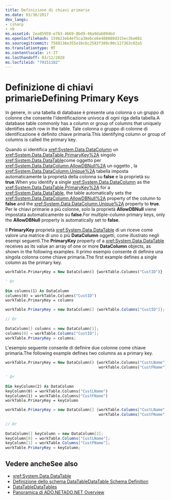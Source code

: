 ```yaml
---
title: Definizione di chiavi primarie
ms.date: 03/30/2017
dev_langs:
- csharp
- vb
ms.assetid: 2ea85959-e763-4669-8bd9-46a9dab894bd
ms.openlocfilehash: 159b23eb4ef5ca38ebce6e488080d315ec3be081
ms.sourcegitcommit: 7588136e355e10cbc2582f389c90c127363c02a5
ms.translationtype: MT
ms.contentlocale: it-IT
ms.lasthandoff: 03/12/2020
ms.locfileid: "79151182"
---
```

# <a name="defining-primary-keys"></a><span data-ttu-id="ba6f2-102">Definizione di chiavi primarie</span><span class="sxs-lookup"><span data-stu-id="ba6f2-102">Defining Primary Keys</span></span>
<span data-ttu-id="ba6f2-103">In genere, in una tabella di database è presente una colonna o un gruppo di colonne che consente l'identificazione univoca di ogni riga della tabella.</span><span class="sxs-lookup"><span data-stu-id="ba6f2-103">A database table commonly has a column or group of columns that uniquely identifies each row in the table.</span></span> <span data-ttu-id="ba6f2-104">Tale colonna o gruppo di colonne di identificazione è definito chiave primaria.</span><span class="sxs-lookup"><span data-stu-id="ba6f2-104">This identifying column or group of columns is called the primary key.</span></span>  
  
 <span data-ttu-id="ba6f2-105">Quando si identifica <xref:System.Data.DataColumn> un <xref:System.Data.DataTable.PrimaryKey%2A> singolo <xref:System.Data.DataTable>come oggetto per <xref:System.Data.DataColumn.AllowDBNull%2A> un oggetto , la <xref:System.Data.DataColumn.Unique%2A> tabella imposta automaticamente la proprietà della colonna su **false** e la proprietà su **true**.</span><span class="sxs-lookup"><span data-stu-id="ba6f2-105">When you identify a single <xref:System.Data.DataColumn> as the <xref:System.Data.DataTable.PrimaryKey%2A> for a <xref:System.Data.DataTable>, the table automatically sets the <xref:System.Data.DataColumn.AllowDBNull%2A> property of the column to **false** and the <xref:System.Data.DataColumn.Unique%2A> property to **true**.</span></span> <span data-ttu-id="ba6f2-106">Per le chiavi primarie a più colonne, solo la proprietà **AllowDBNull** viene impostata automaticamente su **false**.</span><span class="sxs-lookup"><span data-stu-id="ba6f2-106">For multiple-column primary keys, only the **AllowDBNull** property is automatically set to **false**.</span></span>  
  
 <span data-ttu-id="ba6f2-107">Il **PrimaryKey** proprietà <xref:System.Data.DataTable> di un riceve come valore una matrice di uno o più **DataColumn** oggetti, come illustrato negli esempi seguenti.</span><span class="sxs-lookup"><span data-stu-id="ba6f2-107">The **PrimaryKey** property of a <xref:System.Data.DataTable> receives as its value an array of one or more **DataColumn** objects, as shown in the following examples.</span></span> <span data-ttu-id="ba6f2-108">Il primo esempio consente di definire una singola colonna come chiave primaria.</span><span class="sxs-lookup"><span data-stu-id="ba6f2-108">The first example defines a single column as the primary key.</span></span>  
  
```vb  
workTable.PrimaryKey = New DataColumn() {workTable.Columns("CustID")}  
  
' Or  
  
Dim columns(1) As DataColumn  
columns(0) = workTable.Columns("CustID")  
workTable.PrimaryKey = columns  
```  
  
```csharp  
workTable.PrimaryKey = new DataColumn[] {workTable.Columns["CustID"]};  
  
// Or  
  
DataColumn[] columns = new DataColumn[1];  
columns[0] = workTable.Columns["CustID"];  
workTable.PrimaryKey = columns;  
```  
  
 <span data-ttu-id="ba6f2-109">L'esempio seguente consente di definire due colonne come chiave primaria.</span><span class="sxs-lookup"><span data-stu-id="ba6f2-109">The following example defines two columns as a primary key.</span></span>  
  
```vb  
workTable.PrimaryKey = New DataColumn() {workTable.Columns("CustLName"), _  
                                         workTable.Columns("CustFName")}  
  
' Or  
  
Dim keyColumn(2) As DataColumn  
keyColumn(0) = workTable.Columns("CustLName")  
keyColumn(1) = workTable.Columns("CustFName")  
workTable.PrimaryKey = keyColumn  
```  
  
```csharp  
workTable.PrimaryKey = new DataColumn[] {workTable.Columns["CustLName"],
                                         workTable.Columns["CustFName"]};  
  
// Or  
  
DataColumn[] keyColumn = new DataColumn[2];  
keyColumn[0] = workTable.Columns["CustLName"];  
keyColumn[1] = workTable.Columns["CustFName"];  
workTable.PrimaryKey = keyColumn;  
```  
  
## <a name="see-also"></a><span data-ttu-id="ba6f2-110">Vedere anche</span><span class="sxs-lookup"><span data-stu-id="ba6f2-110">See also</span></span>

- <xref:System.Data.DataTable>
- [<span data-ttu-id="ba6f2-111">Definizione dello schema DataTable</span><span class="sxs-lookup"><span data-stu-id="ba6f2-111">DataTable Schema Definition</span></span>](datatable-schema-definition.md)
- [<span data-ttu-id="ba6f2-112">DataTable</span><span class="sxs-lookup"><span data-stu-id="ba6f2-112">DataTables</span></span>](datatables.md)
- [<span data-ttu-id="ba6f2-113">Panoramica di ADO.NET</span><span class="sxs-lookup"><span data-stu-id="ba6f2-113">ADO.NET Overview</span></span>](../ado-net-overview.md)
